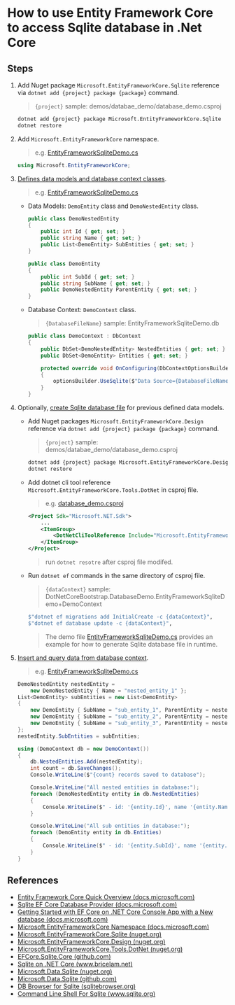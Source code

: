 # How to use Entity Framework Core to access Sqlite database in .Net Core

## Steps

1. Add Nuget package `Microsoft.EntityFrameworkCore.Sqlite` reference via `dotnet add {project} package {package}` command.

    > `{project}` sample: demos/databae_demo/database_demo.csproj

    ```bash
    dotnet add {project} package Microsoft.EntityFrameworkCore.Sqlite
    dotnet restore
    ```

2. Add `Microsoft.EntityFrameworkCore` namespace.

    > e.g. [EntityFrameworkSqliteDemo.cs](../../demos/database_demo/EntityFrameworkSqliteDemo.cs)
    ```csharp
    using Microsoft.EntityFrameworkCore;
    ```

3. [Defines data models and database context classes](https://docs.microsoft.com/en-us/ef/core/get-started/netcore/new-db-sqlite#create-the-model).

    > e.g. [EntityFrameworkSqliteDemo.cs](../../demos/database_demo/EntityFrameworkSqliteDemo.cs)

    * Data Models: `DemoEntity` class and `DemoNestedEntity` class.

        ```csharp
        public class DemoNestedEntity
        {
            public int Id { get; set; }
            public string Name { get; set; }
            public List<DemoEntity> SubEntities { get; set; }
        }

        public class DemoEntity
        {
            public int SubId { get; set; }
            public string SubName { get; set; }
            public DemoNestedEntity ParentEntity { get; set; }
        }
        ```

    * Database Context: `DemoContext` class.

        > `{DatabaseFileName}` sample: EntityFrameworkSqliteDemo.db

        ```csharp
        public class DemoContext : DbContext
        {
            public DbSet<DemoNestedEntity> NestedEntities { get; set; }
            public DbSet<DemoEntity> Entities { get; set; }

            protected override void OnConfiguring(DbContextOptionsBuilder optionsBuilder)
            {
                optionsBuilder.UseSqlite($"Data Source={DatabaseFileName}");
            }
        }
        ```

4. Optionally, [create Sqlite database file](https://docs.microsoft.com/en-us/ef/core/get-started/netcore/new-db-sqlite#create-the-database) for previous defined data models.

    * Add Nuget packages `Microsoft.EntityFrameworkCore.Design` reference via `dotnet add {project} package {package}` command.

        > `{project}` sample: demos/databae_demo/database_demo.csproj

        ```bash
        dotnet add {project} package Microsoft.EntityFrameworkCore.Design
        dotnet restore
        ```

    * Add dotnet cli tool reference `Microsoft.EntityFrameworkCore.Tools.DotNet` in csproj file.

        > e.g. [database_demo.csproj](demos/databae_demo/database_demo.csproj)

        ```xml
        <Project Sdk="Microsoft.NET.Sdk">
            ...
            <ItemGroup>
                <DotNetCliToolReference Include="Microsoft.EntityFrameworkCore.Tools.DotNet" Version="2.0.2" />
            </ItemGroup>
        </Project>
        ```

        > run `dotnet resotre` after csproj file modifed.

    * Run `dotnet ef` commands in the same directory of csproj file.

        > `{dataContext}` sample: DotNetCoreBootstrap.DatabaseDemo.EntityFrameworkSqliteDemo+DemoContext

        ```bash
        $"dotnet ef migrations add InitialCreate -c {dataContext}",
        $"dotnet ef database update -c {dataContext}",
        ```

        > The demo file [EntityFrameworkSqliteDemo.cs](../../demos/database_demo/EntityFrameworkSqliteDemo.cs) provides an example for how to generate Sqlite database file in runtime.

5. [Insert and query data from database context](https://docs.microsoft.com/en-us/ef/core/get-started/netcore/new-db-sqlite#use-your-model).

    > e.g. [EntityFrameworkSqliteDemo.cs](../../demos/database_demo/EntityFrameworkSqliteDemo.cs)

    ```csharp
    DemoNestedEntity nestedEntity =
        new DemoNestedEntity { Name = "nested_entity_1" };
    List<DemoEntity> subEntities = new List<DemoEntity>
    {
        new DemoEntity { SubName = "sub_entity_1", ParentEntity = nestedEntity },
        new DemoEntity { SubName = "sub_entity_2", ParentEntity = nestedEntity },
        new DemoEntity { SubName = "sub_entity_3", ParentEntity = nestedEntity },
    };
    nestedEntity.SubEntities = subEntities;

    using (DemoContext db = new DemoContext())
    {
        db.NestedEntities.Add(nestedEntity);
        int count = db.SaveChanges();
        Console.WriteLine($"{count} records saved to database");

        Console.WriteLine("All nested entities in database:");
        foreach (DemoNestedEntity entity in db.NestedEntities)
        {
            Console.WriteLine($" - id: '{entity.Id}', name '{entity.Name}'");
        }

        Console.WriteLine("All sub entities in database:");
        foreach (DemoEntity entity in db.Entities)
        {
            Console.WriteLine($" - id: '{entity.SubId}', name '{entity.SubName}'");
        }
    }
    ```

## References

* [Entity Framework Core Quick Overview (docs.microsoft.com)](https://docs.microsoft.com/en-us/ef/core/)
* [Sqlite EF Core Database Provider (docs.microsoft.com)](https://docs.microsoft.com/en-us/ef/core/providers/sqlite/)
* [Getting Started with EF Core on .NET Core Console App with a New database (docs.microsoft.com)](https://docs.microsoft.com/en-us/ef/core/get-started/netcore/new-db-sqlite)
* [Microsoft.EntityFrameworkCore Namespace (docs.microsoft.com)](https://docs.microsoft.com/en-us/dotnet/api/microsoft.entityframeworkcore)
* [Microsoft.EntityFrameworkCore.Sqlite (nuget.org)](https://www.nuget.org/packages/Microsoft.EntityFrameworkCore.Sqlite)
* [Microsoft.EntityFrameworkCore.Design (nuget.org)](https://www.nuget.org/packages/Microsoft.EntityFrameworkCore.Design)
* [Microsoft.EntityFrameworkCore.Tools.DotNet (nuget.org)](https://www.nuget.org/packages/Microsoft.EntityFrameworkCore.Tools.DotNet)
* [EFCore.Sqlite.Core (github.com)](https://github.com/aspnet/EntityFrameworkCore/tree/dev/src/EFCore.Sqlite.Core)
* [Sqlite on .NET Core (www.bricelam.net)](http://www.bricelam.net/2015/04/29/sqlite-on-corefx.html)
* [Microsoft.Data.Sqlite (nuget.org)](https://www.nuget.org/packages/Microsoft.Data.Sqlite)
* [Microsoft.Data.Sqlite (github.com)](https://github.com/aspnet/Microsoft.Data.Sqlite)
* [DB Browser for Sqlite (sqlitebrowser.org)](http://sqlitebrowser.org/)
* [Command Line Shell For Sqlite (www.sqlite.org)](http://www.sqlite.org/cli.html)